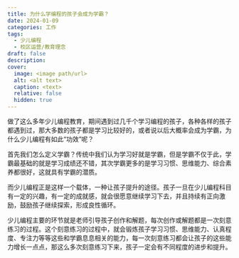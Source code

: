 ```yaml
---
title: 为什么学编程的孩子会成为学霸？
date: 2024-01-09
categories: 工作
tags:
  - 少儿编程
  - 校区运营/教育理念
draft: false
description: 
cover:
  image: <image path/url>
  alt: <alt text>
  caption: <text>
  relative: false
  hidden: true
---
```

做了这么多年少儿编程教育，期间遇到过几千个学习编程的孩子，各种各样的孩子都遇到过，那大多数的孩子都是学习比较好的，或者说以后大概率会成为学霸，为什么少儿编程有如此“功效”呢？

首先我们怎么定义学霸？传统中我们认为学习好就是学霸，但是学霸不仅于此，学霸最基础的就是学习成绩还不错，其次学霸更多的是学习习惯、思维能力、综合素养都很好，这就具有学霸的潜质。

而少儿编程正是这样一个载体，一种让孩子提升的途径。孩子一旦在少儿编程科目有一定的兴趣，有一定的成就感，就会很愿意继续学习下去，并且持续有正向激励，鼓励孩子继续探索，形成良性循环。

少儿编程主要的环节就是老师引导孩子创作和解题，每次创作或解题都是一次刻意练习的过程。这个刻意练习的过程中，就会锻炼孩子学习习惯、思维能力、认真程度、专注力等等这些和学霸息息相关的能力，每一次刻意练习都会让孩子的这些能力增长一点点，那这么多次刻意练习下来，孩子一定会有不同程度的进步和提升。